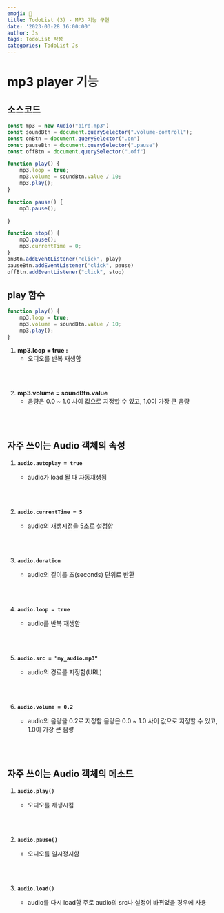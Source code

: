 ```yaml
---
emoji: 🧢
title: TodoList (3) - MP3 기능 구현
date: '2023-03-28 16:00:00'
author: Js 
tags: TodoList 작성 
categories: TodoList Js 
---
```

# mp3 player 기능 

## 소스코드 


```js
const mp3 = new Audio("bird.mp3")
const soundBtn = document.querySelector(".volume-controll");
const onBtn = document.querySelector(".on")
const pauseBtn = document.querySelector(".pause")
const offBtn = document.querySelector(".off")

function play() {
    mp3.loop = true;
    mp3.volume = soundBtn.value / 10;
    mp3.play();
}

function pause() {
    mp3.pause();

}

function stop() {
    mp3.pause();
    mp3.currentTime = 0;
}
onBtn.addEventListener("click", play)
pauseBtn.addEventListener("click", pause)
offBtn.addEventListener("click", stop)
```

## play 함수 


```js
function play() {
    mp3.loop = true;
    mp3.volume = soundBtn.value / 10;
    mp3.play();
}
```

1. **mp3.loop = true :**   
    + 오디오를 반복 재생함 
<br>
<br>

2. **mp3.volume = soundBtn.value**   
    + 음량은 0.0 ~ 1.0 사이 값으로 지정할 수 있고, 1.0이 가장 큰 음량

<br>
<br>

## 자주 쓰이는 Audio 객체의 속성

1. **`audio.autoplay = true`**
    
    + audio가 load 될 때 자동재생됨
<br>
<br>

2. **`audio.currentTime = 5`**
    
    + audio의 재생시점을 5초로 설정함
<br>
<br>

3. **`audio.duration`**

    + audio의 길이를 초(seconds) 단위로 반환
<br>
<br>

4. **`audio.loop = true`**

    + audio를 반복 재생함
<br>
<br>

5. **`audio.src = "my_audio.mp3"`**

    + audio의 경로를 지정함(URL)
<br>
<br>

6. **`audio.volume = 0.2`**

    + audio의 음량을 0.2로 지정함
      음량은 0.0 ~ 1.0 사이 값으로 지정할 수 있고, 1.0이 가장 큰 음량

<br>
<br>

## 자주 쓰이는 Audio 객체의 메소드

1. **`audio.play()`**

    + 오디오를 재생시킴 
<br>
<br>

2. **`audio.pause()`**

    + 오디오를 일시정지함 
<br>
<br>

3. **`audio.load()`**

    + audio를 다시 load함
      주로 audio의 src나 설정이 바뀌었을 경우에 사용
